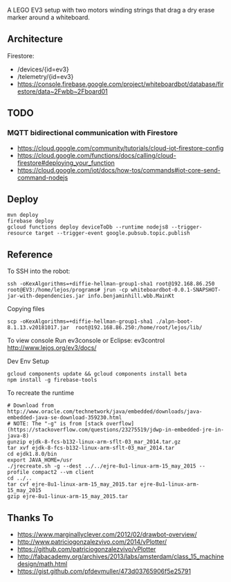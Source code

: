 A LEGO EV3 setup with two motors winding strings that drag a dry erase marker around a whiteboard.

## Architecture

Firestore:

* /devices/{id=ev3}
* /telemetry/{id=ev3} 
* https://console.firebase.google.com/project/whiteboardbot/database/firestore/data~2Fwbb~2Fboard01

## TODO

### MQTT bidirectional communication with Firestore

* https://cloud.google.com/community/tutorials/cloud-iot-firestore-config
* https://cloud.google.com/functions/docs/calling/cloud-firestore#deploying_your_function
* https://cloud.google.com/iot/docs/how-tos/commands#iot-core-send-command-nodejs

## Deploy

    mvn deploy
    firebase deploy
    gcloud functions deploy deviceToDb --runtime nodejs8 --trigger-resource target --trigger-event google.pubsub.topic.publish

## Reference

To SSH into the robot:

    ssh -oKexAlgorithms=+diffie-hellman-group1-sha1 root@192.168.86.250
    root@EV3:/home/lejos/programs# jrun -cp whiteboardbot-0.0.1-SNAPSHOT-jar-with-dependencies.jar info.benjaminhill.wbb.MainKt

Copying files

    scp -oKexAlgorithms=+diffie-hellman-group1-sha1 ./alpn-boot-8.1.13.v20181017.jar  root@192.168.86.250:/home/root/lejos/lib/

To view console Run ev3console or Eclipse: ev3control
http://www.lejos.org/ev3/docs/

Dev Env Setup
    
    gcloud components update && gcloud components install beta
    npm install -g firebase-tools

To recreate the runtime


    # Download from http://www.oracle.com/technetwork/java/embedded/downloads/java-embedded-java-se-download-359230.html
    # NOTE: The "-g" is from [stack overflow](https://stackoverflow.com/questions/23275519/jdwp-in-embedded-jre-in-java-8)
    gunzip ejdk-8-fcs-b132-linux-arm-sflt-03_mar_2014.tar.gz
    tar xvf ejdk-8-fcs-b132-linux-arm-sflt-03_mar_2014.tar
    cd ejdk1.8.0/bin
    export JAVA_HOME=/usr
    ./jrecreate.sh -g --dest ../../ejre-8u1-linux-arm-15_may_2015 --profile compact2 --vm client
    cd ../..
    tar cvf ejre-8u1-linux-arm-15_may_2015.tar ejre-8u1-linux-arm-15_may_2015
    gzip ejre-8u1-linux-arm-15_may_2015.tar


## Thanks To

* https://www.marginallyclever.com/2012/02/drawbot-overview/
* http://www.patriciogonzalezvivo.com/2014/vPlotter/
* https://github.com/patriciogonzalezvivo/vPlotter
* http://fabacademy.org/archives/2013/labs/amsterdam/class_15_machinedesign/math.html
* https://gist.github.com/pfdevmuller/473d03765906f5e25791



